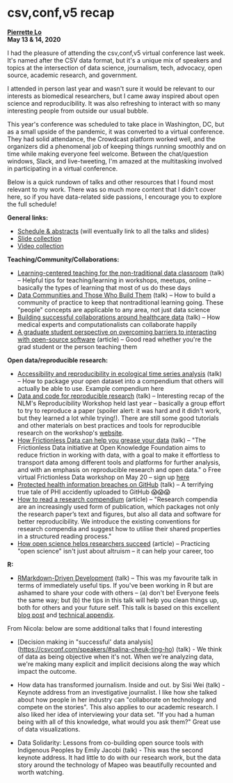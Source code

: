 # csv,conf,v5 recap

**[Pierrette Lo](https://github.com/lopierra)**
<br> **May 13 & 14, 2020**

I had the pleasure of attending the csv,conf,v5 virtual conference last week. It's named after the CSV data format, but it's a unique mix of speakers and topics at the intersection of data science, journalism, tech, advocacy, open source, academic research, and government. 

I attended in person last year and wasn't sure it would be relevant to our interests as biomedical researchers, but I came away inspired about open science and reproducibility. It was also refreshing to interact with so many interesting people from outside our usual bubble.

This year's conference was scheduled to take place in Washington, DC, but as a small upside of the pandemic, it was converted to a virtual conference. They had solid attendance, the Crowdcast platform worked well, and the organizers did a phenomenal job of keeping things running smoothly and on time while making everyone feel welcome. Between the chat/question windows, Slack, and live-tweeting, I'm amazed at the multitasking involved in participating in a virtual conference.

Below is a quick rundown of talks and other resources that I found most relevant to my work. There was so much more content that I didn't cover here, so if you have data-related side passions, I encourage you to explore the full schedule!

**General links:**
-	[Schedule & abstracts](https://csvconf.com/speakers/) (will eventually link to all the talks and slides) 
-	[Slide collection](https://zenodo.org/communities/csvconfv5) 
-	[Video collection](https://www.youtube.com/csvconf) 

**Teaching/Community/Collaborations:**
-	[Learning-centered teaching for the non-traditional data classroom](https://csvconf.com/speakers/#katherine-simeon) (talk) – Helpful tips for teaching/learning in workshops, meetups, online – basically the types of learning that most of us do these days
-	[Data Communities and Those Who Build Them](https://csvconf.com/speakers/#angela-li) (talk) – How to build a community of practice to keep that nontraditional learning going. These "people" concepts are applicable to any area, not just data science
-	[Building successful collaborations around healthcare data](https://csvconf.com/speakers/#tempest-van-schaik-phd) (talk) – How medical experts and computationalists can collaborate happily 
-	[A graduate student perspective on overcoming barriers to interacting with open-source software](https://www.facetsjournal.com/doi/10.1139/facets-2019-0020) (article) – Good read whether you're the grad student or the person teaching them

**Open data/reproducible research:**
-	[Accessibility and reproducibility in ecological time series analysis](https://csvconf.com/speakers/#hao-ye) (talk) – How to package your open dataset into a compendium that others will actually be able to use. Example compendium here 
-	[Data and code for reproducible research](https://csvconf.com/speakers/#lisa-federer) (talk) – Interesting recap of the NLM's Reproducibility Workshop held last year – basically a group effort to try to reproduce a paper (spoiler alert: it was hard and it didn't work, but they learned a lot while trying!). There are still some good tutorials and other materials on best practices and tools for reproducible research on the workshop's [website](https://nlm-repro.github.io/).
-	[How Frictionless Data can help you grease your data](https://csvconf.com/speakers/#monica-granados-and-lily-zhao) (talk) – "The Frictionless Data initiative at Open Knowledge Foundation aims to reduce friction in working with data, with a goal to make it effortless to transport data among different tools and platforms for further analysis, and with an emphasis on reproducible research and open data."
o	Free virtual Frictionless Data workshop on May 20 – sign up [here](https://blog.okfn.org/2020/04/28/join-the-frictionless-data-workshop-20-may/)
-	[Protected health information breaches on GitHub](https://csvconf.com/speakers/#james-perry-evans) (talk) – A terrifying true tale of PHI accidently uploaded to GitHub 😱😱😱
-	[How to read a research compendium](https://arxiv.org/pdf/1806.09525.pdf) (article) – "Research compendia are an increasingly used form of publication, which packages not only the research paper’s text and figures, but also all data and software for better reproducibility. We introduce the existing conventions for research compendia and suggest how to utilise their shared properties in a structured reading process."
-	[How open science helps researchers succeed](https://elifesciences.org/articles/16800) (article) – Practicing "open science" isn't just about altruism – it can help your career, too

**R:**
-	[RMarkdown-Driven Development](https://csvconf.com/speakers/#emily-riederer) (talk) – This was my favourite talk in terms of immediately useful tips. If you've been working in R but are ashamed to share your code with others – (a) don't be! Everyone feels the same way; but (b) the tips in this talk will help you clean things up, both for others and your future self. This talk is based on this excellent [blog post](https://emilyriederer.netlify.app/post/rmarkdown-driven-development/) and [technical appendix](https://emilyriederer.netlify.app/post/rmddd-tech-appendix/). 

From Nicola: below are some additional talks that I found interesting

- [Decision making in "successful' data analysis] (https://csvconf.com/speakers/#salina-cheuk-ting-ho) (talk) - We think of data as being objective when it's not. When we're analyzing data, we're making many explicit and implicit decisions along the way which impact the outcome.

- How data has transformed journalism. Inside and out. by Sisi Wei (talk) - Keynote address from an investigative journalist. I like how she talked about how people in her industry can "collaborate on technology and compete on the stories". This also applies to our academic research. I also liked her idea of interviewing your data set. "If you had a human being with all of this knowledge, what would you ask them?" Great use of data visualizations.

- Data Solidarity: Lessons from co-building open source tools with Indigenous Peoples by Emily Jacobi (talk) - This was the second keynote address. It had little to do with our research work, but the data story around the technology of Mapeo was beautifully recounted and worth watching.
